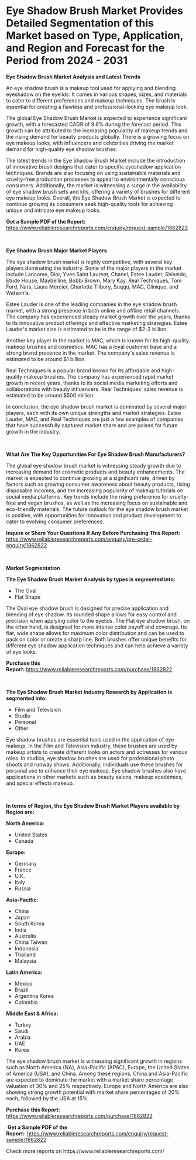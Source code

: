 <p><h1>Eye Shadow Brush Market Provides Detailed Segmentation of this Market based on Type, Application, and Region and Forecast for the Period from 2024 - 2031</h1></p><p><strong>Eye Shadow Brush Market Analysis and Latest Trends</strong></p>
<p><p>An eye shadow brush is a makeup tool used for applying and blending eyeshadow on the eyelids. It comes in various shapes, sizes, and materials to cater to different preferences and makeup techniques. The brush is essential for creating a flawless and professional-looking eye makeup look.</p><p>The global Eye Shadow Brush Market is expected to experience significant growth, with a forecasted CAGR of 9.6% during the forecast period. This growth can be attributed to the increasing popularity of makeup trends and the rising demand for beauty products globally. There is a growing focus on eye makeup looks, with influencers and celebrities driving the market demand for high-quality eye shadow brushes.</p><p>The latest trends in the Eye Shadow Brush Market include the introduction of innovative brush designs that cater to specific eyeshadow application techniques. Brands are also focusing on using sustainable materials and cruelty-free production processes to appeal to environmentally conscious consumers. Additionally, the market is witnessing a surge in the availability of eye shadow brush sets and kits, offering a variety of brushes for different eye makeup looks. Overall, the Eye Shadow Brush Market is expected to continue growing as consumers seek high-quality tools for achieving unique and intricate eye makeup looks.</p></p>
<p><strong>Get a Sample PDF of the Report:&nbsp;</strong> <a href="https://www.reliableresearchreports.com/enquiry/request-sample/1862822">https://www.reliableresearchreports.com/enquiry/request-sample/1862822</a></p>
<p>&nbsp;</p>
<p><strong>Eye Shadow Brush Major Market Players</strong></p>
<p><p>The eye shadow brush market is highly competitive, with several key players dominating the industry. Some of the major players in the market include Lancome, Dior, Yves Saint Laurent, Chanel, Estee Lauder, Shiseido, Etude House, Maybelline, Bobbi Brown, Mary Kay, Real Techniques, Tom Ford, Nars, Laura Mercier, Charlotte Tilbury, Suqqu, MAC, Clinique, and Watson's.</p><p>Estee Lauder is one of the leading companies in the eye shadow brush market, with a strong presence in both online and offline retail channels. The company has experienced steady market growth over the years, thanks to its innovative product offerings and effective marketing strategies. Estee Lauder's market size is estimated to be in the range of $2-3 billion.</p><p>Another key player in the market is MAC, which is known for its high-quality makeup brushes and cosmetics. MAC has a loyal customer base and a strong brand presence in the market. The company's sales revenue is estimated to be around $1 billion.</p><p>Real Techniques is a popular brand known for its affordable and high-quality makeup brushes. The company has experienced rapid market growth in recent years, thanks to its social media marketing efforts and collaborations with beauty influencers. Real Techniques' sales revenue is estimated to be around $500 million.</p><p>In conclusion, the eye shadow brush market is dominated by several major players, each with its own unique strengths and market strategies. Estee Lauder, MAC, and Real Techniques are just a few examples of companies that have successfully captured market share and are poised for future growth in the industry.</p></p>
<p>&nbsp;</p>
<p><strong>What Are The Key Opportunities For Eye Shadow Brush Manufacturers?</strong></p>
<p><p>The global eye shadow brush market is witnessing steady growth due to increasing demand for cosmetic products and beauty enhancements. The market is expected to continue growing at a significant rate, driven by factors such as growing consumer awareness about beauty products, rising disposable incomes, and the increasing popularity of makeup tutorials on social media platforms. Key trends include the rising preference for cruelty-free and vegan brushes, as well as the increasing focus on sustainable and eco-friendly materials. The future outlook for the eye shadow brush market is positive, with opportunities for innovation and product development to cater to evolving consumer preferences.</p></p>
<p><strong>Inquire or Share Your Questions If Any Before Purchasing This Report:</strong> <a href="https://www.reliableresearchreports.com/enquiry/pre-order-enquiry/1862822">https://www.reliableresearchreports.com/enquiry/pre-order-enquiry/1862822</a></p>
<p>&nbsp;</p>
<p><strong>Market Segmentation</strong></p>
<p><strong>The Eye Shadow Brush Market Analysis by types is segmented into:</strong></p>
<p><ul><li>The Oval</li><li>Flat Shape</li></ul></p>
<p><p>The Oval eye shadow brush is designed for precise application and blending of eye shadow. Its rounded shape allows for easy control and precision when applying color to the eyelids. The Flat eye shadow brush, on the other hand, is designed for more intense color payoff and coverage. Its flat, wide shape allows for maximum color distribution and can be used to pack on color or create a sharp line. Both brushes offer unique benefits for different eye shadow application techniques and can help achieve a variety of eye looks.</p></p>
<p><strong>Purchase this Report:&nbsp;</strong><a href="https://www.reliableresearchreports.com/purchase/1862822">https://www.reliableresearchreports.com/purchase/1862822</a></p>
<p>&nbsp;</p>
<p><strong>The Eye Shadow Brush Market Industry Research by Application is segmented into:</strong></p>
<p><ul><li>Film and Television</li><li>Studio</li><li>Personal</li><li>Other</li></ul></p>
<p><p>Eye shadow brushes are essential tools used in the application of eye makeup. In the Film and Television industry, these brushes are used by makeup artists to create different looks on actors and actresses for various roles. In studios, eye shadow brushes are used for professional photo shoots and runway shows. Additionally, individuals use these brushes for personal use to enhance their eye makeup. Eye shadow brushes also have applications in other markets such as beauty salons, makeup academies, and special effects makeup.</p></p>
<p>&nbsp;</p>
<p><strong>In terms of Region, the Eye Shadow Brush Market Players available by Region are:</strong></p>
<p>
    <p> <strong> North America: </strong>
        <ul>
            <li>United States</li>
            <li>Canada</li>
        </ul>
        </p> 
    <p> <strong> Europe: </strong>
        <ul>
            <li>Germany</li>
            <li>France</li>
            <li>U.K.</li>
            <li>Italy</li>
            <li>Russia</li>
        </ul>
        </p> 
    <p> <strong> Asia-Pacific: </strong>
        <ul>
            <li>China</li>
            <li>Japan</li>
            <li>South Korea</li>
            <li>India</li>
            <li>Australia</li>
            <li>China Taiwan</li>
            <li>Indonesia</li>
            <li>Thailand</li>
            <li>Malaysia</li>
        </ul>
        </p> 
    <p> <strong> Latin America: </strong>
        <ul>
            <li>Mexico</li>
            <li>Brazil</li>
            <li>Argentina Korea</li>
            <li>Colombia</li>
        </ul>
        </p> 
    <p> <strong> Middle East & Africa: </strong>
        <ul>
            <li>Turkey</li>
            <li>Saudi</li>
            <li>Arabia</li>
            <li>UAE</li>
            <li>Korea</li>
        </ul>
    </p>
    </p>
<p><p>The eye shadow brush market is witnessing significant growth in regions such as North America (NA), Asia-Pacific (APAC), Europe, the United States of America (USA), and China. Among these regions, China and Asia-Pacific are expected to dominate the market with a market share percentage valuation of 30% and 25% respectively. Europe and North America are also showing strong growth potential with market share percentages of 20% each, followed by the USA at 15%.</p></p>
<p><strong>Purchase this Report: </strong><a href="https://www.reliableresearchreports.com/purchase/1862822">https://www.reliableresearchreports.com/purchase/1862822</a></p>
<p>&nbsp;<strong>Get a Sample PDF of the Report:&nbsp;&nbsp;</strong><a href="https://www.reliableresearchreports.com/enquiry/request-sample/1862822">https://www.reliableresearchreports.com/enquiry/request-sample/1862822</a></p>
<p><strong></strong></p>
<p>Check more reports on https://www.reliableresearchreports.com/</p>